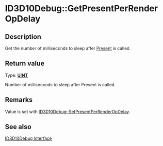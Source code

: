 # ID3D10Debug::GetPresentPerRenderOpDelay

## Description

Get the number of milliseconds to sleep after [Present](https://learn.microsoft.com/windows/desktop/api/dxgi/nf-dxgi-idxgiswapchain-present) is called.

## Return value

Type: **[UINT](https://learn.microsoft.com/windows/desktop/WinProg/windows-data-types)**

Number of milliseconds to sleep after Present is called.

## Remarks

Value is set with [ID3D10Debug::SetPresentPerRenderOpDelay](https://learn.microsoft.com/windows/desktop/api/d3d10sdklayers/nf-d3d10sdklayers-id3d10debug-setpresentperrenderopdelay).

## See also

[ID3D10Debug Interface](https://learn.microsoft.com/windows/desktop/api/d3d10sdklayers/nn-d3d10sdklayers-id3d10debug)